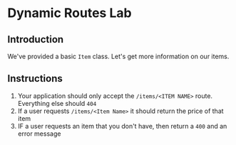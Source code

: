 # Dynamic Routes Lab

## Introduction

We've provided a basic `Item` class. Let's get more information on our items.

## Instructions

  1. Your application should only accept the `/items/<ITEM NAME>` route. Everything else should `404`
  2. If a user requests `/items/<Item Name>` it should return the price of that item
  3. IF a user requests an item that you don't have, then return a `400` and an error message
